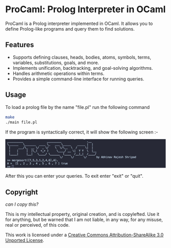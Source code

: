 # ProCaml: Prolog Interpreter in OCaml

ProCaml is a Prolog interpreter implemented in OCaml. It allows you to define Prolog-like programs and query them to find solutions.

## Features

- Supports defining clauses, heads, bodies, atoms, symbols, terms, variables, substitutions, goals, and more.
- Implements unification, backtracking, and goal-solving algorithms.
- Handles arithmetic operations within terms.
- Provides a simple command-line interface for running queries.

## Usage

To load a prolog file by the name "file.pl" run the following command

```bash
make
./main file.pl
```

If the program is syntactically correct, it will show the following screen :-

![welcomescreen](welcomescreen.jpg)

After this you can enter your queries. To exit enter "exit" or "quit".

## Copyright
_can I copy this?_  

This is my intellectual property, original creation, and is copylefted. Use it for anything, but be warned that I am not liable, in any way, for any misuse, real or perceived, of this code.

This work is licensed under a [Creative Commons Attribution-ShareAlike 3.0 Unported License](http://creativecommons.org/licenses/by-sa/3.0/).
